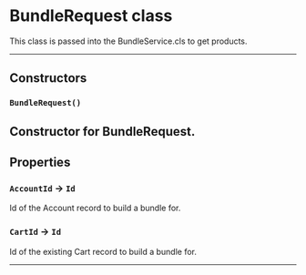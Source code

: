 # BundleRequest class

This class is passed into the BundleService.cls to get products.

---
## Constructors
### `BundleRequest()`

Constructor for BundleRequest.
---
## Properties

### `AccountId` → `Id`

Id of the Account record to build a bundle for.

### `CartId` → `Id`

Id of the existing Cart record to build a bundle for.

---
